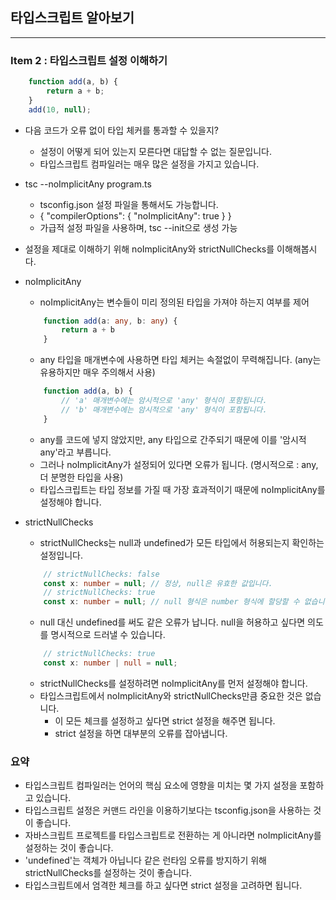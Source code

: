## 타입스크립트 알아보기

---

### Item 2 : 타입스크립트 설정 이해하기

```Typescript
    function add(a, b) {
        return a + b;
    }
    add(10, null);
```

- 다음 코드가 오류 없이 타입 체커를 통과할 수 있을지?

  - 설정이 어떻게 되어 있는지 모른다면 대답할 수 없는 질문입니다.
  - 타입스크립트 컴파일러는 매우 많은 설정을 가지고 있습니다.

- tsc --noImplicitAny program.ts

  - tsconfig.json 설정 파일을 통해서도 가능합니다.
  - {
    "compilerOptions": {
    "noImplicitAny": true
    }
    }
  - 가급적 설정 파일을 사용하며, tsc --init으로 생성 가능

- 설정을 제대로 이해하기 위해 noImplicitAny와 strictNullChecks를 이해해봅시다.
- noImplicitAny

  - noImplicitAny는 변수들이 미리 정의된 타입을 가져야 하는지 여부를 제어

  ```Typescript
      function add(a: any, b: any) {
          return a + b
      }
  ```

  - any 타입을 매개변수에 사용하면 타입 체커는 속절없이 무력해집니다. (any는 유용하지만 매우 주의해서 사용)

  ```Typescript
      function add(a, b) {
          // 'a' 매개변수에는 암시적으로 'any' 형식이 포함됩니다.
          // 'b' 매개변수에는 암시적으로 'any' 형식이 포함됩니다.
      }
  ```

  - any를 코드에 넣지 않았지만, any 타입으로 간주되기 때문에 이를 '암시적 any'라고 부릅니다.
  - 그러나 noImplicitAny가 설정되어 있다면 오류가 됩니다. (명시적으로 : any, 더 분명한 타입을 사용)
  - 타입스크립트는 타입 정보를 가질 때 가장 효과적이기 때문에 noImplicitAny를 설정해야 합니다.

- strictNullChecks
  - strictNullChecks는 null과 undefined가 모든 타입에서 허용되는지 확인하는 설정입니다.
  ```Typescript
      // strictNullChecks: false
      const x: number = null; // 정상, null은 유효한 값입니다.
      // strictNullChecks: true
      const x: number = null; // null 형식은 number 형식에 할당할 수 없습니다.
  ```
  - null 대신 undefined를 써도 같은 오류가 납니다. null을 허용하고 싶다면 의도를 명시적으로 드러낼 수 있습니다.
  ```Typescript
      // strictNullChecks: true
      const x: number | null = null;
  ```
  - strictNullChecks를 설정하려면 noImplicitAny를 먼저 설정해야 합니다.
  - 타입스크립트에서 noImplicitAny와 strictNullChecks만큼 중요한 것은 없습니다.
    - 이 모든 체크를 설정하고 싶다면 strict 설정을 해주면 됩니다.
    - strict 설정을 하면 대부분의 오류를 잡아냅니다.

### 요약

- 타입스크립트 컴파일러는 언어의 핵심 요소에 영향을 미치는 몇 가지 설정을 포함하고 있습니다.
- 타입스크립트 설정은 커맨드 라인을 이용하기보다는 tsconfig.json을 사용하는 것이 좋습니다.
- 자바스크립트 프로젝트를 타입스크립트로 전환하는 게 아니라면 noImplicitAny를 설정하는 것이 좋습니다.
- 'undefined'는 객체가 아닙니다 같은 런타임 오류를 방지하기 위해 strictNullChecks를 설정하는 것이 좋습니다.
- 타입스크립트에서 엄격한 체크를 하고 싶다면 strict 설정을 고려하면 됩니다.
